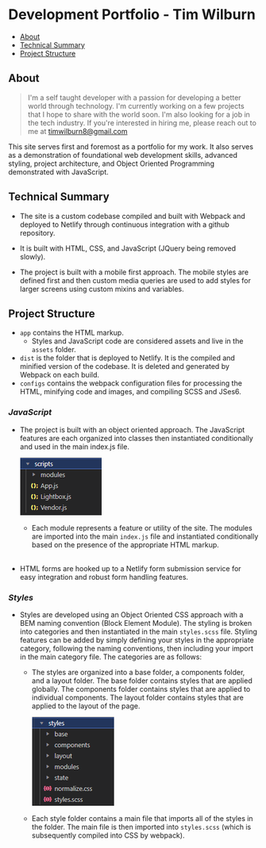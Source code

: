 # Development Portfolio - Tim Wilburn

<!-- -   [Development Portfolio - Tim Wilburn](#development-portfolio---tim-wilburn) -->

-   [About](#about)
-   [Technical Summary](#technical-summary)
-   [Project Structure](#project-structure)
    <!-- -   [Using the Portfolio Projects](#individual-projects) -->
    <!-- -   [Development](#development)
        -   [Installation](#installation)
        -   [Running](#running)
        -   [Building](#building)
        -   [Deployment](#deployment) -->

## **About**

> I'm a self taught developer with a passion for developing a better world through technology. I'm currently working on a few projects that I hope to share with the world soon. I'm also looking for a job in the tech industry. If you're interested in hiring me, please reach out to me at timwilburn8@gmail.com

This site serves first and foremost as a portfolio for my work. It also serves as a demonstration of foundational web development skills, advanced styling, project architecture, and Object Oriented Programming demonstrated with JavaScript.

## **Technical Summary**

-   The site is a custom codebase compiled and built with Webpack and deployed to Netlify through continuous integration with a github repository.

-   It is built with HTML, CSS, and JavaScript (JQuery being removed slowly).

-   The project is built with a mobile first approach. The mobile styles are defined first and then custom media queries are used to add styles for larger screens using custom mixins and variables.

## **Project Structure**

-   `app` contains the HTML markup.
    -   Styles and JavaScript code are considered assets and live in the `assets` folder.
-   `dist` is the folder that is deployed to Netlify. It is the compiled and minified version of the codebase. It is deleted and generated by Webpack on each build.
-   `configs` contains the webpack configuration files for processing the HTML, minifying code and images, and compiling SCSS and JSes6.
    <br>

### **_JavaScript_**

-   The project is built with an object oriented approach. The JavaScript features are each organized into classes then instantiated conditionally and used in the main index.js file.

    ![Alt text](./app/assets/images/readme-images/scripts-structure.png)

    -   Each module represents a feature or utility of the site. The modules are imported into the main `index.js` file and instantiated conditionally based on the presence of the appropriate HTML markup.

    <br>

-   HTML forms are hooked up to a Netlify form submission service for easy integration and robust form handling features.

    <!-- <br> -->

### **_Styles_**

-   Styles are developed using an Object Oriented CSS approach with a BEM naming convention (Block Element Module). The styling is broken into categories and then instantiated in the main `styles.scss` file. Styling features can be added by simply defining your styles in the appropriate category, following the naming conventions, then including your import in the main category file. The categories are as follows:

    -   The styles are organized into a base folder, a components folder, and a layout folder. The base folder contains styles that are applied globally. The components folder contains styles that are applied to individual components. The layout folder contains styles that are applied to the layout of the page.

        ![Alt text](./app/assets/images/readme-images/styles-file-structure.png)

    -   Each style folder contains a main file that imports all of the styles in the folder. The main file is then imported into `styles.scss` (which is subsequently compiled into CSS by webpack).

<!-- ## **Individual Projects**

<br>

### **Tinyhouse**

**_Overview:_** Tinyhouse is a full stack web application built with React, Node, Express, and MongoDB. It is a clone of the popular Airbnb website. It is a platform for users to list their homes for rent and for users to book homes for rent. It is a full stack application that includes a server, a database, and a client. It is deployed to Heroku and AWS.

**_How to use it:_**

**_Links:_**

-   [Live Site](https://tiny-house-app.com)
-   [Client Code Repo]()
-   [Server Code ]() -->
